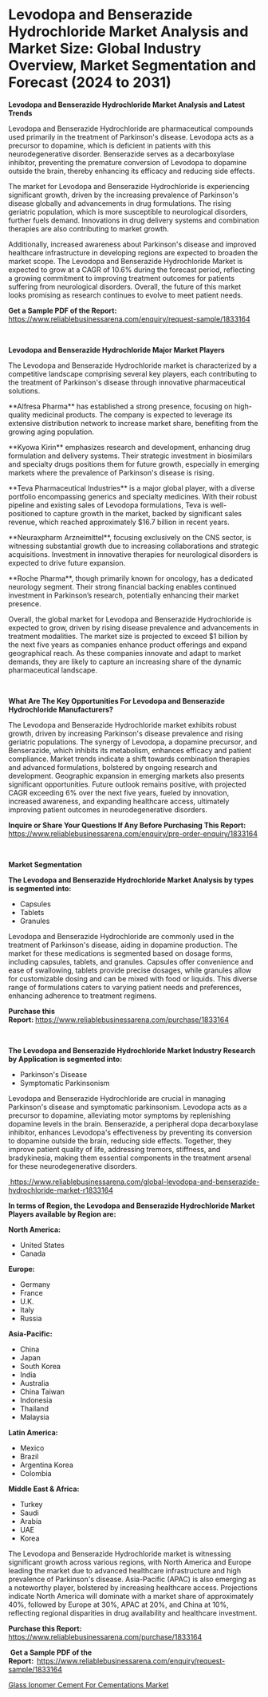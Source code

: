 <p><h1>Levodopa and Benserazide Hydrochloride Market Analysis and Market Size: Global Industry Overview, Market Segmentation and Forecast (2024 to 2031)</h1></p><p><strong>Levodopa and Benserazide Hydrochloride Market Analysis and Latest Trends</strong></p>
<p><p>Levodopa and Benserazide Hydrochloride are pharmaceutical compounds used primarily in the treatment of Parkinson's disease. Levodopa acts as a precursor to dopamine, which is deficient in patients with this neurodegenerative disorder. Benserazide serves as a decarboxylase inhibitor, preventing the premature conversion of Levodopa to dopamine outside the brain, thereby enhancing its efficacy and reducing side effects. </p><p>The market for Levodopa and Benserazide Hydrochloride is experiencing significant growth, driven by the increasing prevalence of Parkinson's disease globally and advancements in drug formulations. The rising geriatric population, which is more susceptible to neurological disorders, further fuels demand. Innovations in drug delivery systems and combination therapies are also contributing to market growth. </p><p>Additionally, increased awareness about Parkinson's disease and improved healthcare infrastructure in developing regions are expected to broaden the market scope. The Levodopa and Benserazide Hydrochloride Market is expected to grow at a CAGR of 10.6% during the forecast period, reflecting a growing commitment to improving treatment outcomes for patients suffering from neurological disorders. Overall, the future of this market looks promising as research continues to evolve to meet patient needs.</p></p>
<p><strong>Get a Sample PDF of the Report:&nbsp;</strong> <a href="https://www.reliablebusinessarena.com/enquiry/request-sample/1833164?utm_campaign=1891&utm_medium=2&utm_source=Github&utm_content=ia&utm_term=01012025&utm_id=levodopa-and-benserazide-hydrochloride">https://www.reliablebusinessarena.com/enquiry/request-sample/1833164</a></p>
<p>&nbsp;</p>
<p><strong>Levodopa and Benserazide Hydrochloride Major Market Players</strong></p>
<p><p>The Levodopa and Benserazide Hydrochloride market is characterized by a competitive landscape comprising several key players, each contributing to the treatment of Parkinson's disease through innovative pharmaceutical solutions.</p><p>**Alfresa Pharma** has established a strong presence, focusing on high-quality medicinal products. The company is expected to leverage its extensive distribution network to increase market share, benefiting from the growing aging population.</p><p>**Kyowa Kirin** emphasizes research and development, enhancing drug formulation and delivery systems. Their strategic investment in biosimilars and specialty drugs positions them for future growth, especially in emerging markets where the prevalence of Parkinson's disease is rising.</p><p>**Teva Pharmaceutical Industries** is a major global player, with a diverse portfolio encompassing generics and specialty medicines. With their robust pipeline and existing sales of Levodopa formulations, Teva is well-positioned to capture growth in the market, backed by significant sales revenue, which reached approximately $16.7 billion in recent years.</p><p>**Neuraxpharm Arzneimittel**, focusing exclusively on the CNS sector, is witnessing substantial growth due to increasing collaborations and strategic acquisitions. Investment in innovative therapies for neurological disorders is expected to drive future expansion.</p><p>**Roche Pharma**, though primarily known for oncology, has a dedicated neurology segment. Their strong financial backing enables continued investment in Parkinson’s research, potentially enhancing their market presence.</p><p>Overall, the global market for Levodopa and Benserazide Hydrochloride is expected to grow, driven by rising disease prevalence and advancements in treatment modalities. The market size is projected to exceed $1 billion by the next five years as companies enhance product offerings and expand geographical reach. As these companies innovate and adapt to market demands, they are likely to capture an increasing share of the dynamic pharmaceutical landscape.</p></p>
<p>&nbsp;</p>
<p><strong>What Are The Key Opportunities For Levodopa and Benserazide Hydrochloride Manufacturers?</strong></p>
<p><p>The Levodopa and Benserazide Hydrochloride market exhibits robust growth, driven by increasing Parkinson's disease prevalence and rising geriatric populations. The synergy of Levodopa, a dopamine precursor, and Benserazide, which inhibits its metabolism, enhances efficacy and patient compliance. Market trends indicate a shift towards combination therapies and advanced formulations, bolstered by ongoing research and development. Geographic expansion in emerging markets also presents significant opportunities. Future outlook remains positive, with projected CAGR exceeding 6% over the next five years, fueled by innovation, increased awareness, and expanding healthcare access, ultimately improving patient outcomes in neurodegenerative disorders.</p></p>
<p><strong>Inquire or Share Your Questions If Any Before Purchasing This Report:</strong> <a href="https://www.reliablebusinessarena.com/enquiry/pre-order-enquiry/1833164?utm_campaign=1891&utm_medium=2&utm_source=Github&utm_content=ia&utm_term=01012025&utm_id=levodopa-and-benserazide-hydrochloride">https://www.reliablebusinessarena.com/enquiry/pre-order-enquiry/1833164</a></p>
<p>&nbsp;</p>
<p><strong>Market Segmentation</strong></p>
<p><strong>The Levodopa and Benserazide Hydrochloride Market Analysis by types is segmented into:</strong></p>
<p><ul><li>Capsules</li><li>Tablets</li><li>Granules</li></ul></p>
<p><p>Levodopa and Benserazide Hydrochloride are commonly used in the treatment of Parkinson's disease, aiding in dopamine production. The market for these medications is segmented based on dosage forms, including capsules, tablets, and granules. Capsules offer convenience and ease of swallowing, tablets provide precise dosages, while granules allow for customizable dosing and can be mixed with food or liquids. This diverse range of formulations caters to varying patient needs and preferences, enhancing adherence to treatment regimens.</p></p>
<p><strong>Purchase this Report:&nbsp;</strong><a href="https://www.reliablebusinessarena.com/purchase/1833164?utm_campaign=1891&utm_medium=2&utm_source=Github&utm_content=ia&utm_term=01012025&utm_id=levodopa-and-benserazide-hydrochloride">https://www.reliablebusinessarena.com/purchase/1833164</a></p>
<p>&nbsp;</p>
<p><strong>The Levodopa and Benserazide Hydrochloride Market Industry Research by Application is segmented into:</strong></p>
<p><ul><li>Parkinson's Disease</li><li>Symptomatic Parkinsonism</li></ul></p>
<p><p>Levodopa and Benserazide Hydrochloride are crucial in managing Parkinson's disease and symptomatic parkinsonism. Levodopa acts as a precursor to dopamine, alleviating motor symptoms by replenishing dopamine levels in the brain. Benserazide, a peripheral dopa decarboxylase inhibitor, enhances Levodopa's effectiveness by preventing its conversion to dopamine outside the brain, reducing side effects. Together, they improve patient quality of life, addressing tremors, stiffness, and bradykinesia, making them essential components in the treatment arsenal for these neurodegenerative disorders.</p></p>
<p><a href="https://www.reliablebusinessarena.com/global-levodopa-and-benserazide-hydrochloride-market-r1833164?utm_campaign=1891&utm_medium=2&utm_source=Github&utm_content=ia&utm_term=01012025&utm_id=levodopa-and-benserazide-hydrochloride">&nbsp;https://www.reliablebusinessarena.com/global-levodopa-and-benserazide-hydrochloride-market-r1833164</a></p>
<p><strong>In terms of Region, the Levodopa and Benserazide Hydrochloride Market Players available by Region are:</strong></p>
<p>
    <p> <strong> North America: </strong>
        <ul>
            <li>United States</li>
            <li>Canada</li>
        </ul>
        </p> 
    <p> <strong> Europe: </strong>
        <ul>
            <li>Germany</li>
            <li>France</li>
            <li>U.K.</li>
            <li>Italy</li>
            <li>Russia</li>
        </ul>
        </p> 
    <p> <strong> Asia-Pacific: </strong>
        <ul>
            <li>China</li>
            <li>Japan</li>
            <li>South Korea</li>
            <li>India</li>
            <li>Australia</li>
            <li>China Taiwan</li>
            <li>Indonesia</li>
            <li>Thailand</li>
            <li>Malaysia</li>
        </ul>
        </p> 
    <p> <strong> Latin America: </strong>
        <ul>
            <li>Mexico</li>
            <li>Brazil</li>
            <li>Argentina Korea</li>
            <li>Colombia</li>
        </ul>
        </p> 
    <p> <strong> Middle East & Africa: </strong>
        <ul>
            <li>Turkey</li>
            <li>Saudi</li>
            <li>Arabia</li>
            <li>UAE</li>
            <li>Korea</li>
        </ul>
    </p>
    </p>
<p><p>The Levodopa and Benserazide Hydrochloride market is witnessing significant growth across various regions, with North America and Europe leading the market due to advanced healthcare infrastructure and high prevalence of Parkinson's disease. Asia-Pacific (APAC) is also emerging as a noteworthy player, bolstered by increasing healthcare access. Projections indicate North America will dominate with a market share of approximately 40%, followed by Europe at 30%, APAC at 20%, and China at 10%, reflecting regional disparities in drug availability and healthcare investment.</p></p>
<p><strong>Purchase this Report: </strong><a href="https://www.reliablebusinessarena.com/purchase/1833164?utm_campaign=1891&utm_medium=2&utm_source=Github&utm_content=ia&utm_term=01012025&utm_id=levodopa-and-benserazide-hydrochloride">https://www.reliablebusinessarena.com/purchase/1833164</a></p>
<p>&nbsp;<strong>Get a Sample PDF of the Report:&nbsp;&nbsp;</strong><a href="https://www.reliablebusinessarena.com/enquiry/request-sample/1833164?utm_campaign=1891&utm_medium=2&utm_source=Github&utm_content=ia&utm_term=01012025&utm_id=levodopa-and-benserazide-hydrochloride">https://www.reliablebusinessarena.com/enquiry/request-sample/1833164</a></p>
<p><strong></strong></p>
<p><p><a href="https://github.com/Krish2023na/Market-Research-Report-List-6/blob/main/glass-ionomer-cement-for-cementations-market.md?utm_campaign=1891&utm_medium=2&utm_source=Github&utm_content=ia&utm_term=01012025&utm_id=levodopa-and-benserazide-hydrochloride">Glass Ionomer Cement For Cementations Market</a></p></p>